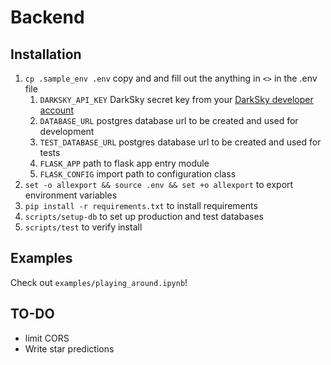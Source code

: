 # Backend

## Installation

1. `cp .sample_env .env` copy and and fill out the anything in `<>` in the .env file
    1. `DARKSKY_API_KEY` DarkSky secret key from your [DarkSky developer account](https://darksky.net/dev/account)
    2. `DATABASE_URL` postgres database url to be created and used for development
    3. `TEST_DATABASE_URL` postgres database url to be created and used for tests
    4. `FLASK_APP` path to flask app entry module
    5. `FLASK_CONFIG` import path to configuration class
2. `set -o allexport && source .env && set +o allexport` to export environment variables
3. `pip install -r requirements.txt` to install requirements
4. `scripts/setup-db` to set up production and test databases
5. `scripts/test` to verify install

## Examples

Check out `examples/playing_around.ipynb`!

## TO-DO

- limit CORS
- Write star predictions
